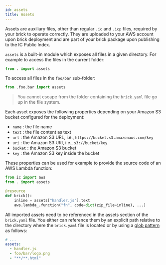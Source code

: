 ```yaml
---
id: assets
title: Assets
---
```


Assets are auxiliary files, other than regular `.ic` and `.icp` files,
required by your brick to operate correctly. They are uploaded to your
AWS account upon brick deployment and are part of your brick package
upon publishing to the IC Public Index.

`assets` is a built-in module which exposes all files in a given
directory. For example to access the files in the current folder:

```python
from . import assets
```

To access all files in the `foo/bar` sub-folder:

```python
from .foo.bar import assets
```

> You cannot escape from the folder containing the `brick.yaml` file go
> up in the file system.

Each asset exposes the following properties depending on your Amazon S3 bucket
configured for the deployment:

- `name` : the file name
- `text` : the file content as text
- `url` : the Amazon S3 URL, i.e., `https://bucket.s3.amazonaws.com/key`
- `uri` : the Amazon S3 URI, i.e., `s3://bucket/key`
- `bucket` : the Amazon S3 bucket
- `key` : the Amazon S3 key inside the bucket

These properties can be used for example to provide the source code of
an AWS Lambda function:

```python
from ic import aws
from . import assets

@resource
def brick():
    inline = assets["handler.js"].text
    aws.lambda_.function("fn", code=dict(zip_file=inline), ...)
```

All imported assets need to be referenced in the assets section of the
`brick.yaml` file. You either can reference them by an explicit path
relative to the directory where the `brick.yaml` file is located or by
using a [glob pattern][python-glob] as follows:

```yaml
# ...
assets:
  - handler.js
  - foo/bar/logo.png
  - "**/**.html"
```

[python-glob]: https://docs.python.org/3/library/glob.html
